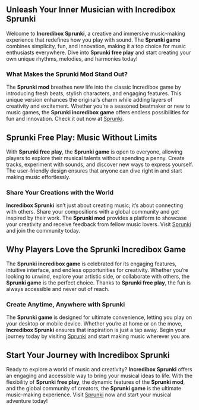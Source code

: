<h2>Unleash Your Inner Musician with Incredibox Sprunki</h2>
<p>Welcome to <strong>Incredibox Sprunki</strong>, a creative and immersive music-making experience that redefines how you play with sound. The <strong>Sprunki game</strong> combines simplicity, fun, and innovation, making it a top choice for music enthusiasts everywhere. Dive into <strong>Sprunki free play</strong> and start creating your own unique rhythms, melodies, and harmonies today!</p>

<h3>What Makes the Sprunki Mod Stand Out?</h3>
<p>The <strong>Sprunki mod</strong> breathes new life into the classic Incredibox game by introducing fresh beats, stylish characters, and engaging features. This unique version enhances the original’s charm while adding layers of creativity and excitement. Whether you’re a seasoned beatmaker or new to music games, the <strong>Sprunki incredibox game</strong> offers endless possibilities for fun and innovation. Check it out now at <a href="https://sprunkisprunk.github.io/">Sprunki</a>.</p>

<h2>Sprunki Free Play: Music Without Limits</h2>
<p>With <strong>Sprunki free play</strong>, the <strong>Sprunki game</strong> is open to everyone, allowing players to explore their musical talents without spending a penny. Create tracks, experiment with sounds, and discover new ways to express yourself. The user-friendly design ensures that anyone can dive right in and start making music effortlessly.</p>

<h3>Share Your Creations with the World</h3>
<p><strong>Incredibox Sprunki</strong> isn’t just about creating music; it’s about connecting with others. Share your compositions with a global community and get inspired by their work. The <strong>Sprunki mod</strong> provides a platform to showcase your creativity and receive feedback from fellow music lovers. Visit <a href="https://sprunkisprunk.github.io/">Sprunki</a> and join the community today.</p>

<h2>Why Players Love the Sprunki Incredibox Game</h2>
<p>The <strong>Sprunki incredibox game</strong> is celebrated for its engaging features, intuitive interface, and endless opportunities for creativity. Whether you’re looking to unwind, explore your artistic side, or collaborate with others, the <strong>Sprunki game</strong> is the perfect choice. Thanks to <strong>Sprunki free play</strong>, the fun is always accessible and never out of reach.</p>

<h3>Create Anytime, Anywhere with Sprunki</h3>
<p>The <strong>Sprunki game</strong> is designed for ultimate convenience, letting you play on your desktop or mobile device. Whether you’re at home or on the move, <strong>Incredibox Sprunki</strong> ensures that inspiration is just a tap away. Begin your journey today by visiting <a href="https://sprunkisprunk.github.io/">Sprunki</a> and start making music wherever you are.</p>

<h2>Start Your Journey with Incredibox Sprunki</h2>
<p>Ready to explore a world of music and creativity? <strong>Incredibox Sprunki</strong> offers an engaging and accessible way to bring your musical ideas to life. With the flexibility of <strong>Sprunki free play</strong>, the dynamic features of the <strong>Sprunki mod</strong>, and the global community of creators, the <strong>Sprunki game</strong> is the ultimate music-making experience. Visit <a href="https://sprunkisprunk.github.io/">Sprunki</a> now and start your musical adventure today!</p>

